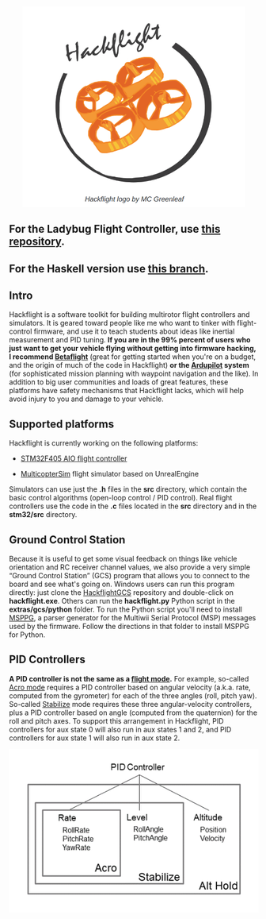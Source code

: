 <p align="center"> 
<img src="media/logo.png" width=450>
</p>

<h2>For the Ladybug Flight Controller, use <a href="https://github.com/simondlevy/LadybugFC">this repository</a>.</h2>

<h2>For the Haskell version use <a href="https://github.com/simondlevy/Hackflight/tree/haskell">this branch</a>.</h2>

## Intro

Hackflight is a software toolkit for building multirotor flight
controllers and simulators.  It is geared toward people like me who want to tinker with
flight-control firmware, and use it to teach students about ideas like inertial
measurement and PID tuning.  <b>If you are in the 99% percent of users who just
want to get your vehicle flying without getting into firmware hacking, I
recommend [Betaflight](http://betaflight.com/)</b> (great for getting started
when you're on a budget, and the origin of much of the code in Hackflight)
<b>or the [Ardupilot](http://copter.ardupilot.org) system</b> (for
sophisticated mission planning with waypoint navigation and the like).  In
addition to big user communities and loads of great features, these platforms
have safety mechanisms that Hackflight lacks, which will help avoid injury to
you and damage to your vehicle.

## Supported platforms

Hackflight is currently working on the following platforms:

* [STM32F405 AIO flight controller](https://betafpv.com/products/f405-20a-aio-2-4s-brushless-flight-controllerblheli_s-v3)

* [MulticopterSim](https://github.com/simondlevy/MulticopterSim) flight simulator based on UnrealEngine

Simulators can use just the <b>.h</b> files in the <b>src</b> directory, which contain the
basic control algorithms (open-loop control / PID control).  Real flight
controllers use the code in the <b>.c</b> files located in the <b>src</b>
directory and in the <b>stm32/src</b> directory.

## Ground Control Station

Because it is useful to get some visual feedback on things like vehicle orientation and RC receiver
channel values,  we also provide a very simple &ldquo;Ground Control Station&rdquo; (GCS) program
that allows you to connect to the board and see what's going on. Windows users
can run this program directly: just clone the [HackflightGCS](https://github.com/simondlevy/HackflightGCS)
repository and double-click on <b>hackflight.exe</b>.  Others can run the
<b>hackflight.py</b> Python script in the <b>extras/gcs/python</b> folder.  To
run the Python script you'll need to install
[MSPPG](https://github.com/simondlevy/RoboFirmwareToolkit/tree/main/extras/parser), a
parser generator for the Multiwii Serial Protocol (MSP) messages used by the
firmware. Follow the directions in that folder to install MSPPG for Python.

## PID Controllers

<b>A PID controller is not the same as a
[flight mode](https://oscarliang.com/rate-acro-horizon-flight-mode-level/).</b>
For example, so-called [Acro mode](http://ardupilot.org/copter/docs/acro-mode.html#acro-mode) 
requires a PID controller based on angular
velocity (a.k.a. rate, computed from the gyrometer) for each of the three angles
(roll, pitch yaw). So-called [Stabilize](http://ardupilot.org/copter/docs/stabilize-mode.html#stabilize-mode) 
mode requires these three angular-velocity controllers,
plus a PID controller based on angle (computed from the quaternion) for the
roll and pitch axes.   To support this arrangement in Hackflight, PID
controllers for aux state 0 will also run in aux states 1 and 2, and PID
controllers for aux state 1 will also run in aux state 2.

<p align="center"> <img src="media/pidcontrollers.png" width=600> </p>
